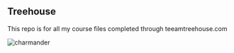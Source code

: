 ## Treehouse

This repo is for all my course files completed through teeamtreehouse.com



![charmander](https://user-images.githubusercontent.com/39842413/48862648-fc61a300-ed94-11e8-83df-43c29d71f2ae.png)
